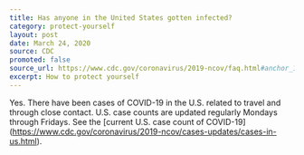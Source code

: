 ```yaml
---
title: Has anyone in the United States gotten infected?
category: protect-yourself
layout: post
date: March 24, 2020
source: CDC
promoted: false
source_url: https://www.cdc.gov/coronavirus/2019-ncov/faq.html#anchor_1584386949645
excerpt: How to protect yourself
---
```


Yes. There have been cases of COVID-19 in the U.S. related to travel and through close contact. U.S. case counts are updated regularly Mondays through Fridays. See the [current U.S. case count of COVID-19] (https://www.cdc.gov/coronavirus/2019-ncov/cases-updates/cases-in-us.html).
